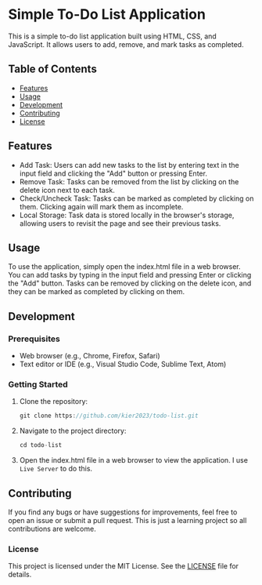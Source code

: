 # Simple To-Do List Application
This is a simple to-do list application built using HTML, CSS, and JavaScript. It allows users to add, remove, and mark tasks as completed.

## Table of Contents
- [Features](#features)
- [Usage](#usage)
- [Development](#development)
- [Contributing](#contributing)
- [License](#license)

## Features
- Add Task: Users can add new tasks to the list by entering text in the input field and clicking the "Add" button or pressing Enter.
- Remove Task: Tasks can be removed from the list by clicking on the delete icon next to each task.
- Check/Uncheck Task: Tasks can be marked as completed by clicking on them. Clicking again will mark them as incomplete.
- Local Storage: Task data is stored locally in the browser's storage, allowing users to revisit the page and see their previous tasks.

## Usage
To use the application, simply open the index.html file in a web browser. You can add tasks by typing in the input field and pressing Enter or clicking the "Add" button. Tasks can be removed by clicking on the delete icon, and they can be marked as completed by clicking on them.

## Development
### Prerequisites
- Web browser (e.g., Chrome, Firefox, Safari)
- Text editor or IDE (e.g., Visual Studio Code, Sublime Text, Atom)

### Getting Started
1. Clone the repository:
    ```js
    git clone https://github.com/kier2023/todo-list.git
    ```
2. Navigate to the project directory:
    ```js
    cd todo-list
    ```
3. Open the index.html file in a web browser to view the application. I use `Live Server` to do this.

## Contributing
If you find any bugs or have suggestions for improvements, feel free to open an issue or submit a pull request.
This is just a learning project so all contributions are welcome.

### License
This project is licensed under the MIT License. See the [LICENSE](LICENSE.txt) file for details.
